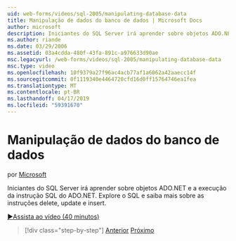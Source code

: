 ```yaml
---
uid: web-forms/videos/sql-2005/manipulating-database-data
title: Manipulação de dados do banco de dados | Microsoft Docs
author: microsoft
description: Iniciantes do SQL Server irá aprender sobre objetos ADO.NET e a execução da instrução SQL do ADO.NET. Explorar o SQL e saiba mais sobre como insert, update e delete STA...
ms.author: riande
ms.date: 03/29/2006
ms.assetid: 03a4cdda-480f-43fa-891c-a976633d90ae
msc.legacyurl: /web-forms/videos/sql-2005/manipulating-database-data
msc.type: video
ms.openlocfilehash: 10f9379a27f96ac4acb77af1a6062a42aaecc14f
ms.sourcegitcommit: 0f1119340e4464720cfd16d0ff15764746ea1fea
ms.translationtype: MT
ms.contentlocale: pt-BR
ms.lasthandoff: 04/17/2019
ms.locfileid: "59391670"
---
```

# <a name="manipulating-database-data"></a>Manipulação de dados do banco de dados

por [Microsoft](https://github.com/microsoft)

Iniciantes do SQL Server irá aprender sobre objetos ADO.NET e a execução da instrução SQL do ADO.NET. Explore o SQL e saiba mais sobre as instruções delete, update e insert.

[&#9654;Assista ao vídeo (40 minutos)](https://channel9.msdn.com/Blogs/ASP-NET-Site-Videos/manipulating-database-data)

> [!div class="step-by-step"]
> [Anterior](designing-relational-database-tables.md)
> [Próximo](more-structured-query-language.md)

